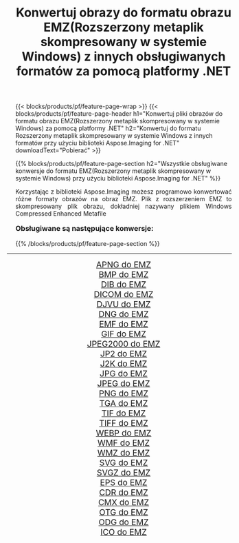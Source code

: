 ﻿---
title: Konwertuj obrazy do formatu obrazu EMZ(Rozszerzony metaplik skompresowany w systemie Windows) z innych obsługiwanych formatów za pomocą platformy .NET 
weight: 3920
url: /pl/net/conversion/to/emz/ 
lang: pl
langdirlevel: 2
locales: zh-hans,ja,it,ru,de,es,fr,nl,id,lt,pl,pt,vi,tr,ko,zh-hant,ar,hi,th,sv,cs,uk,he
description: Korzystając z biblioteki Aspose.Imaging dla .NET, można łatwo przekonwertować do formatu EMZ(Rozszerzony metaplik skompresowany w systemie Windows) z innych obsługiwanych formatów obrazów
---

{{< blocks/products/pf/feature-page-wrap >}}
{{< blocks/products/pf/feature-page-header h1="Konwertuj pliki obrazów do formatu obrazu EMZ(Rozszerzony metaplik skompresowany w systemie Windows) za pomocą platformy .NET" h2="Konwertuj do formatu Rozszerzony metaplik skompresowany w systemie Windows z innych formatów przy użyciu biblioteki Aspose.Imaging for .NET" downloadText="Pobierać" >}}


{{% blocks/products/pf/feature-page-section  h2="Wszystkie obsługiwane konwersje do formatu EMZ(Rozszerzony metaplik skompresowany w systemie Windows) przy użyciu biblioteki Aspose.Imaging for .NET" %}}
<p align=justify>Korzystając z biblioteki Aspose.Imaging możesz programowo konwertować różne formaty obrazów na obraz EMZ. Plik z rozszerzeniem EMZ to skompresowany plik obrazu, dokładniej nazywany plikiem Windows Compressed Enhanced Metafile</p>
<h3 style="margin-top:16px;">
Obsługiwane są następujące konwersje:
</h3>
{{% /blocks/products/pf/feature-page-section %}}
<div class="container-fluid productfamilypage bg-gray">
    <div class="convertypes bg-gray agp-content section">
        <div class="container">
		<hr style="margin-left:-20px;"/>
		<div class="row other-converters" style="gap: 10px;font-size: 19px;text-align:center;">
		    <div class='col-md-3 other-converter remove-lp remove-rp'><a href="/imaging/pl/net/conversion/apng-to-emz/" style="padding:15px;">APNG do EMZ</a></div>
<div class='col-md-3 other-converter remove-lp remove-rp'><a href="/imaging/pl/net/conversion/bmp-to-emz/" style="padding:15px;">BMP do EMZ</a></div>
<div class='col-md-3 other-converter remove-lp remove-rp'><a href="/imaging/pl/net/conversion/dib-to-emz/" style="padding:15px;">DIB do EMZ</a></div>
<div class='col-md-3 other-converter remove-lp remove-rp'><a href="/imaging/pl/net/conversion/dicom-to-emz/" style="padding:15px;">DICOM do EMZ</a></div>
<div class='col-md-3 other-converter remove-lp remove-rp'><a href="/imaging/pl/net/conversion/djvu-to-emz/" style="padding:15px;">DJVU do EMZ</a></div>
<div class='col-md-3 other-converter remove-lp remove-rp'><a href="/imaging/pl/net/conversion/dng-to-emz/" style="padding:15px;">DNG do EMZ</a></div>
<div class='col-md-3 other-converter remove-lp remove-rp'><a href="/imaging/pl/net/conversion/emf-to-emz/" style="padding:15px;">EMF do EMZ</a></div>
<div class='col-md-3 other-converter remove-lp remove-rp'><a href="/imaging/pl/net/conversion/gif-to-emz/" style="padding:15px;">GIF do EMZ</a></div>
<div class='col-md-3 other-converter remove-lp remove-rp'><a href="/imaging/pl/net/conversion/jpeg2000-to-emz/" style="padding:15px;">JPEG2000 do EMZ</a></div>
<div class='col-md-3 other-converter remove-lp remove-rp'><a href="/imaging/pl/net/conversion/jp2-to-emz/" style="padding:15px;">JP2 do EMZ</a></div>
<div class='col-md-3 other-converter remove-lp remove-rp'><a href="/imaging/pl/net/conversion/j2k-to-emz/" style="padding:15px;">J2K do EMZ</a></div>
<div class='col-md-3 other-converter remove-lp remove-rp'><a href="/imaging/pl/net/conversion/jpg-to-emz/" style="padding:15px;">JPG do EMZ</a></div>
<div class='col-md-3 other-converter remove-lp remove-rp'><a href="/imaging/pl/net/conversion/jpeg-to-emz/" style="padding:15px;">JPEG do EMZ</a></div>
<div class='col-md-3 other-converter remove-lp remove-rp'><a href="/imaging/pl/net/conversion/png-to-emz/" style="padding:15px;">PNG do EMZ</a></div>
<div class='col-md-3 other-converter remove-lp remove-rp'><a href="/imaging/pl/net/conversion/tga-to-emz/" style="padding:15px;">TGA do EMZ</a></div>
<div class='col-md-3 other-converter remove-lp remove-rp'><a href="/imaging/pl/net/conversion/tif-to-emz/" style="padding:15px;">TIF do EMZ</a></div>
<div class='col-md-3 other-converter remove-lp remove-rp'><a href="/imaging/pl/net/conversion/tiff-to-emz/" style="padding:15px;">TIFF do EMZ</a></div>
<div class='col-md-3 other-converter remove-lp remove-rp'><a href="/imaging/pl/net/conversion/webp-to-emz/" style="padding:15px;">WEBP do EMZ</a></div>
<div class='col-md-3 other-converter remove-lp remove-rp'><a href="/imaging/pl/net/conversion/wmf-to-emz/" style="padding:15px;">WMF do EMZ</a></div>
<div class='col-md-3 other-converter remove-lp remove-rp'><a href="/imaging/pl/net/conversion/wmz-to-emz/" style="padding:15px;">WMZ do EMZ</a></div>
<div class='col-md-3 other-converter remove-lp remove-rp'><a href="/imaging/pl/net/conversion/svg-to-emz/" style="padding:15px;">SVG do EMZ</a></div>
<div class='col-md-3 other-converter remove-lp remove-rp'><a href="/imaging/pl/net/conversion/svgz-to-emz/" style="padding:15px;">SVGZ do EMZ</a></div>
<div class='col-md-3 other-converter remove-lp remove-rp'><a href="/imaging/pl/net/conversion/eps-to-emz/" style="padding:15px;">EPS do EMZ</a></div>
<div class='col-md-3 other-converter remove-lp remove-rp'><a href="/imaging/pl/net/conversion/cdr-to-emz/" style="padding:15px;">CDR do EMZ</a></div>
<div class='col-md-3 other-converter remove-lp remove-rp'><a href="/imaging/pl/net/conversion/cmx-to-emz/" style="padding:15px;">CMX do EMZ</a></div>
<div class='col-md-3 other-converter remove-lp remove-rp'><a href="/imaging/pl/net/conversion/otg-to-emz/" style="padding:15px;">OTG do EMZ</a></div>
<div class='col-md-3 other-converter remove-lp remove-rp'><a href="/imaging/pl/net/conversion/odg-to-emz/" style="padding:15px;">ODG do EMZ</a></div>
<div class='col-md-3 other-converter remove-lp remove-rp'><a href="/imaging/pl/net/conversion/ico-to-emz/" style="padding:15px;">ICO do EMZ</a></div>
                </div>
        </div>
    </div>
</div>
<br/>

